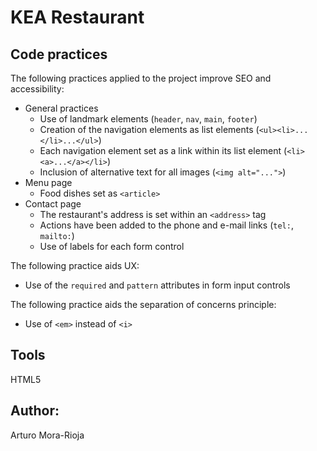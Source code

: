 # KEA Restaurant

## Code practices
The following practices applied to the project improve SEO and accessibility:
- General practices
    - Use of landmark elements (`header`, `nav`, `main`, `footer`)
    - Creation of the navigation elements as list elements (`<ul><li>...</li>...</ul>`)
    - Each navigation element set as a link within its list element (`<li><a>...</a></li>`)
    - Inclusion of alternative text for all images (`<img alt="...">`)
- Menu page
    - Food dishes set as `<article>`
- Contact page
    - The restaurant's address is set within an `<address>` tag
    - Actions have been added to the phone and e-mail links (`tel:`, `mailto:`)
    - Use of labels for each form control

The following practice aids UX:
- Use of the `required` and `pattern` attributes in form input controls

The following practice aids the separation of concerns principle:
- Use of `<em>` instead of `<i>`

## Tools
HTML5

## Author:
Arturo Mora-Rioja